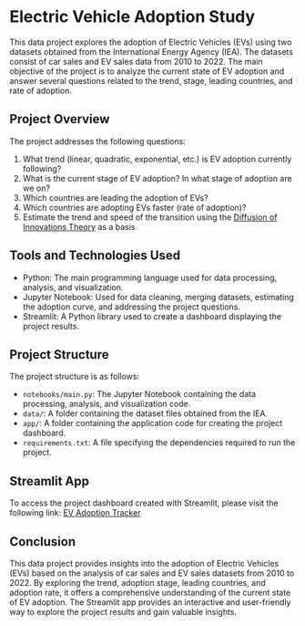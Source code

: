 # Electric Vehicle Adoption Study

This data project explores the adoption of Electric Vehicles (EVs) using two datasets obtained from the International Energy Agency (IEA). The datasets consist of car sales and EV sales data from 2010 to 2022. The main objective of the project is to analyze the current state of EV adoption and answer several questions related to the trend, stage, leading countries, and rate of adoption.

## Project Overview

The project addresses the following questions:

1. What trend (linear, quadratic, exponential, etc.) is EV adoption currently following?
2. What is the current stage of EV adoption? In what stage of adoption are we on?
3. Which countries are leading the adoption of EVs?
4. Which countries are adopting EVs faster (rate of adoption)?
5. Estimate the trend and speed of the transition using the [Diffusion of Innovations Theory](<https://en.wikipedia.org/wiki/Diffusion_of_innovations>) as a basis

## Tools and Technologies Used

- Python: The main programming language used for data processing, analysis, and visualization.
- Jupyter Notebook: Used for data cleaning, merging datasets, estimating the adoption curve, and addressing the project questions.
- Streamlit: A Python library used to create a dashboard displaying the project results.

## Project Structure

The project structure is as follows:

- `notebooks/main.py`: The Jupyter Notebook containing the data processing, analysis, and visualization code.
- `data/`: A folder containing the dataset files obtained from the IEA.
- `app/`: A folder containing the application code for creating the project dashboard.
- `requirements.txt`: A file specifying the dependencies required to run the project.

## Streamlit App

To access the project dashboard created with Streamlit, please visit the following link: [EV Adoption Tracker](https://ev-adoption-tracker.streamlit.app)

## Conclusion

This data project provides insights into the adoption of Electric Vehicles (EVs) based on the analysis of car sales and EV sales datasets from 2010 to 2022. By exploring the trend, adoption stage, leading countries, and adoption rate, it offers a comprehensive understanding of the current state of EV adoption. The Streamlit app provides an interactive and user-friendly way to explore the project results and gain valuable insights.
